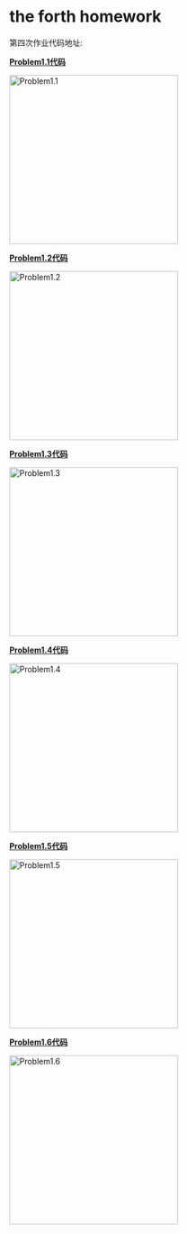 
# the forth homework

第四次作业代码地址:

[**Problem1.1代码**](https://github.com/Mr-Jokerrr/computationalphysics_N2013302580034/blob/master/the%20forth%20homework/problem1.1.py)

<img src="https://raw.githubusercontent.com/Mr-Jokerrr/computationalphysics_N2013302580034/master/the%20forth%20homework/1.png" width = "300" height = "300" alt="Problem1.1" align=center />

[**Problem1.2代码**](https://github.com/Mr-Jokerrr/computationalphysics_N2013302580034/blob/master/the%20forth%20homework/problem1.2.py)

<img src="https://raw.githubusercontent.com/Mr-Jokerrr/computationalphysics_N2013302580034/master/the%20forth%20homework/2.png" width = "300" height = "300" alt="Problem1.2" align=center />

[**Problem1.3代码**](https://github.com/Mr-Jokerrr/computationalphysics_N2013302580034/blob/master/the%20forth%20homework/problem1.3.py)

<img src="https://raw.githubusercontent.com/Mr-Jokerrr/computationalphysics_N2013302580034/master/the%20forth%20homework/3.png" width = "300" height = "300" alt="Problem1.3" align=center />

[**Problem1.4代码**](https://github.com/Mr-Jokerrr/computationalphysics_N2013302580034/blob/master/the%20forth%20homework/problem1.4.py)

<img src="https://raw.githubusercontent.com/Mr-Jokerrr/computationalphysics_N2013302580034/master/the%20forth%20homework/4.png" width = "300" height = "300" alt="Problem1.4" align=center />

[**Problem1.5代码**](https://github.com/Mr-Jokerrr/computationalphysics_N2013302580034/blob/master/the%20forth%20homework/problem1.5.py)

<img src="https://raw.githubusercontent.com/Mr-Jokerrr/computationalphysics_N2013302580034/master/the%20forth%20homework/5.png" width = "300" height = "300" alt="Problem1.5" align=center />

[**Problem1.6代码**](https://github.com/Mr-Jokerrr/computationalphysics_N2013302580034/blob/master/the%20forth%20homework/problem1.6.py)

<img src="https://raw.githubusercontent.com/Mr-Jokerrr/computationalphysics_N2013302580034/master/the%20forth%20homework/6.png" width = "300" height = "300" alt="Problem1.6" align=center />




